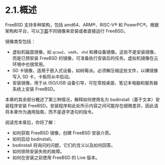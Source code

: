 # 2.1.概述

FreeBSD 支持多种架构，包括 amd64、ARM®、RISC-V® 和 PowerPC®。根据架构和平台，可以[下载](https://www.freebsd.org/where/)不同镜像来安装或者直接运行 FreeBSD。

镜像类型包括：

- 虚拟机磁盘镜像，如 `qcow2`、`vmdk`、`vhd` 和裸设备镜像。这些不是安装镜像，而是已预安装 FreeBSD 的镜像，可准备执行安装后的任务。虚拟机镜像在云环境中也很常用。
- SD 卡镜像，适用于嵌入式设备，如树莓派。必须解压缩这些文件，以裸镜像写入 SD 卡，卡板将从中启动。
- 安装镜像，用于从 ISO/USB 设备引导，可在常规桌面、笔记本电脑和服务器系统上安装 FreeBSD。

本章的其余部分概述了第三种情况，解释如何使用名为 bsdinstall（基于文本）安装程序安装 FreeBSD。安装程序和此处所示内容之间可能存在细微差异，因此请将本章作为通用指南，而不是逐字逐句的指令。

阅读完本章后，你将了解：

- 如何获取 FreeBSD 镜像，创建 FreeBSD 安装介质。
- 如何启动 bsdinstall。
- bsdinstall 将询问的问题，它们的含义以及如何回答。
- 如何排除安装失败的故障。
- 如何在安装之前使用 FreeBSD 的 Live 版本。
